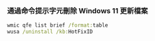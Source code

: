 ### 通過命令提示字元刪除 Windows 11 更新檔案

```bat
wmic qfe list brief /format:table
wusa /uninstall /kb:HotFixID
```
